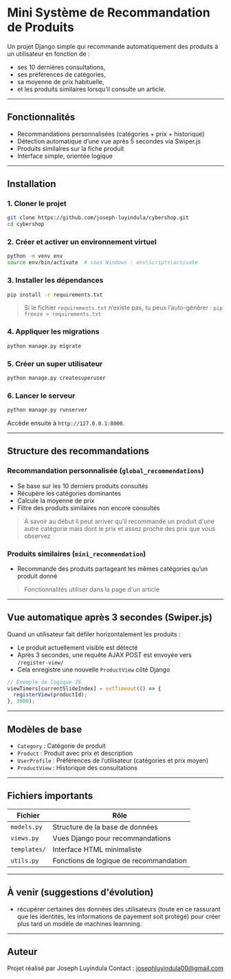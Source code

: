 # Mini Système de Recommandation de Produits

Un projet Django simple qui recommande automatiquement des produits à un utilisateur en fonction de :

- ses 10 dernières consultations,
- ses préférences de catégories,
- sa moyenne de prix habituelle,
- et les produits similaires lorsqu’il consulte un article.

---

## Fonctionnalités

- Recommandations personnalisées (catégories + prix + historique)
- Détection automatique d’une vue après 5 secondes via Swiper.js
- Produits similaires sur la fiche produit
- Interface simple, orientée logique

---

## Installation

### 1. Cloner le projet

```bash
git clone https://github.com/joseph-luyindula/cybershop.git
cd cybershop
```

### 2. Créer et activer un environnement virtuel

```bash
python -m venv env
source env/bin/activate  # sous Windows : env\Scripts\activate
```

### 3. Installer les dépendances

```bash
pip install -r requirements.txt
```

> Si le fichier `requirements.txt` n’existe pas, tu peux l’auto-générer :
> `pip freeze > requirements.txt`

### 4. Appliquer les migrations

```bash
python manage.py migrate
```

### 5. Créer un super utilisateur

```bash
python manage.py createsuperuser
```

### 6. Lancer le serveur

```bash
python manage.py runserver
```

Accède ensuite à `http://127.0.0.1:8000`.

---

## Structure des recommandations

### Recommandation personnalisée (`global_recommendations`)
- Se base sur les 10 derniers produits consultés
- Récupère les catégories dominantes
- Calcule la moyenne de prix
- Filtre des produits similaires non encore consultés
> À savoir au début il peut arriver qu'il recommande un produit d'une autre catégorie mais dont le prix et assez proche des prix que vous observez 

### Produits similaires (`mini_recommendation`)
- Recommande des produits partageant les mêmes catégories qu’un produit donné
> Fonctionnalités utiliser dans la page d'un article 
 
---

## Vue automatique après 3 secondes (Swiper.js)

Quand un utilisateur fait défiler horizontalement les produits :

- Le produit actuellement visible est détecté
- Après 3 secondes, une requête AJAX POST est envoyée vers `/register-view/`
- Cela enregistre une nouvelle `ProductView` côté Django

```javascript
// Exemple de logique JS
viewTimers[currentSlideIndex] = setTimeout(() => {
  registerView(productId);
}, 3000);
```

---

## Modèles de base

- `Category` : Catégorie de produit
- `Product` : Produit avec prix et description
- `UserProfile` : Préférences de l’utilisateur (catégories et prix moyen)
- `ProductView` : Historique des consultations

---

## Fichiers importants

| Fichier | Rôle |
|--------|------|
| `models.py` | Structure de la base de données |
| `views.py` | Vues Django pour recommandations |
| `templates/` | Interface HTML minimaliste |
| `utils.py` | Fonctions de logique de recommandation |

---

## À venir (suggestions d'évolution)

- récupérer certaines des données des utilisateurs (toute en ce rassurant que les identités, les informations de payement soit protégé) pour créer plus tard un modèle de machines learnning.

---

## Auteur

Projet réalisé par Joseph Luyindula 
Contact : josephluyindula00@gmail.com

